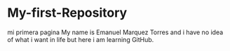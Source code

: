 # My-first-Repository
mi primera pagina
My name is Emanuel Marquez Torres and i have no idea of what i want in life but here i am learning GitHub.
